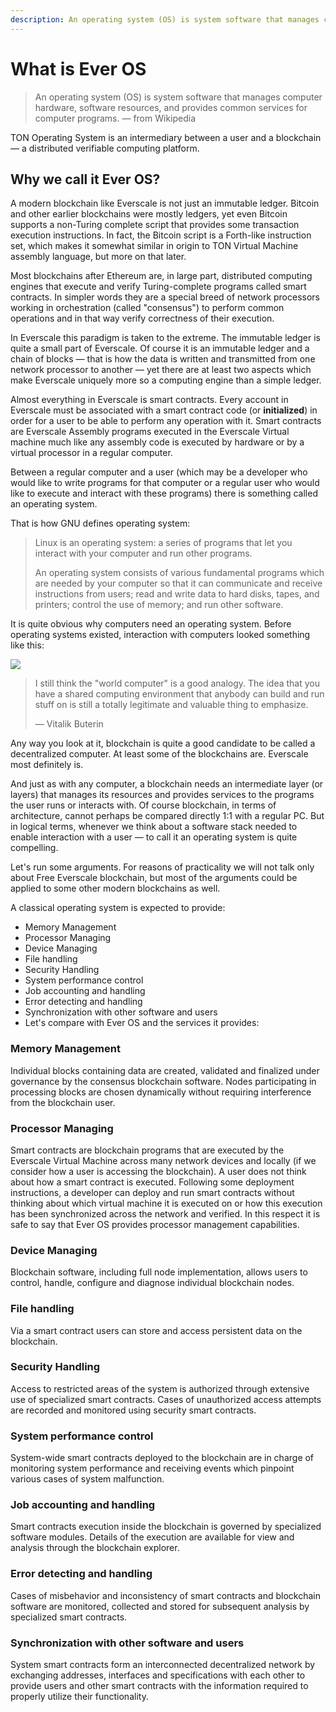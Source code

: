 ```yaml
---
description: An operating system (OS) is system software that manages computer hardware...
---
```


# What is Ever OS

> An operating system (OS) is system software that manages computer hardware, software resources, and provides common services for computer programs. — from Wikipedia

TON Operating System is an intermediary between a user and a blockchain — a distributed verifiable computing platform.

## Why we call it Ever OS?

A modern blockchain like Everscale is not just an immutable ledger. Bitcoin and other earlier blockchains were mostly ledgers, yet even Bitcoin supports a non-Turing complete script that provides some transaction execution instructions. In fact, the Bitcoin script is a Forth-like instruction set, which makes it somewhat similar in origin to TON Virtual Machine assembly language, but more on that later.

Most blockchains after Ethereum are, in large part, distributed computing engines that execute and verify Turing-complete programs called smart contracts. In simpler words they are a special breed of network processors working in orchestration (called "consensus") to perform common operations and in that way verify correctness of their execution.

In Everscale this paradigm is taken to the extreme. The immutable ledger is quite a small part of Everscale. Of course it is an immutable ledger and a chain of blocks — that is how the data is written and transmitted from one network processor to another — yet there are at least two aspects which make Everscale uniquely more so a computing engine than a simple ledger.

Almost everything in Everscale is smart contracts. Every account in Everscale must be associated with a smart contract code (or **initialized**) in order for a user to be able to perform any operation with it. Smart contracts are Everscale Assembly programs executed in the Everscale Virtual machine much like any assembly code is executed by hardware or by a virtual processor in a regular computer.

Between a regular computer and a user (which may be a developer who would like to write programs for that computer or a regular user who would like to execute and interact with these programs) there is something called an operating system.

That is how GNU defines operating system:

> Linux is an operating system: a series of programs that let you interact with your computer and run other programs.
>
> An operating system consists of various fundamental programs which are needed by your computer so that it can communicate and receive instructions from users; read and write data to hard disks, tapes, and printers; control the use of memory; and run other software.

It is quite obvious why computers need an operating system. Before operating systems existed, interaction with computers looked something like this:

![](https://zeroheight-user-uploads.s3-eu-west-1.amazonaws.com/images/nDfRMdLKjDCljSuXmMBsNA.jpg?X-Amz-Algorithm=AWS4-HMAC-SHA256\&X-Amz-Credential=AKIAJXTVUC4XZENV3LPQ%2F20220503%2Feu-west-1%2Fs3%2Faws4\_request\&X-Amz-Date=20220503T212805Z\&X-Amz-Expires=86400\&X-Amz-SignedHeaders=host\&X-Amz-Signature=90fdb12a9a08d62bf6c19f56004d38f5b5f59f38317375839a7a66818abf547e)

> I still think the "world computer" is a good analogy. The idea that you have a shared computing environment that anybody can build and run stuff on is still a totally legitimate and valuable thing to emphasize.
>
> — Vitalik Buterin

Any way you look at it, blockchain is quite a good candidate to be called a decentralized computer. At least some of the blockchains are. Everscale most definitely is.

And just as with any computer, a blockchain needs an intermediate layer (or layers) that manages its resources and provides services to the programs the user runs or interacts with. Of course blockchain, in terms of architecture, cannot perhaps be compared directly 1:1 with a regular PC. But in logical terms, whenever we think about a software stack needed to enable interaction with a user — to call it an operating system is quite compelling.

Let's run some arguments. For reasons of practicality we will not talk only about Free Everscale blockchain, but most of the arguments could be applied to some other modern blockchains as well.

A classical operating system is expected to provide:

* Memory Management
* Processor Managing
* Device Managing
* File handling
* Security Handling
* System performance control
* Job accounting and handling
* Error detecting and handling
* Synchronization with other software and users
* Let's compare with Ever OS and the services it provides:

### Memory Management

Individual blocks containing data are created, validated and finalized under governance by the consensus blockchain software. Nodes participating in processing blocks are chosen dynamically without requiring interference from the blockchain user.

### Processor Managing

Smart contracts are blockchain programs that are executed by the Everscale Virtual Machine across many network devices and locally (if we consider how a user is accessing the blockchain). A user does not think about how a smart contract is executed. Following some deployment instructions, a developer can deploy and run smart contracts without thinking about which virtual machine it is executed on or how this execution has been synchronized across the network and verified. In this respect it is safe to say that Ever OS provides processor management capabilities.

### Device Managing

Blockchain software, including full node implementation, allows users to control, handle, configure and diagnose individual blockchain nodes.

### File handling

Via a smart contract users can store and access persistent data on the blockchain.

### Security Handling

Access to restricted areas of the system is authorized through extensive use of specialized smart contracts. Cases of unauthorized access attempts are recorded and monitored using security smart contracts.

### System performance control

System-wide smart contracts deployed to the blockchain are in charge of monitoring system performance and receiving events which pinpoint various cases of system malfunction.

### Job accounting and handling

Smart contracts execution inside the blockchain is governed by specialized software modules. Details of the execution are available for view and analysis through the blockchain explorer.

### Error detecting and handling

Cases of misbehavior and inconsistency of smart contracts and blockchain software are monitored, collected and stored for subsequent analysis by specialized smart contracts.

### Synchronization with other software and users

System smart contracts form an interconnected decentralized network by exchanging addresses, interfaces and specifications with each other to provide users and other smart contracts with the information required to properly utilize their functionality.
